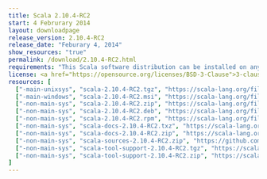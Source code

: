 ```yaml
---
title: Scala 2.10.4-RC2
start: 4 Februrary 2014
layout: downloadpage
release_version: 2.10.4-RC2
release_date: "Feburary 4, 2014"
show_resources: "true"
permalink: /download/2.10.4-RC2.html
requirements: "This Scala software distribution can be installed on any Unix-like or Windows system. It requires the Java runtime version 1.6 or later, which can be downloaded <a href='http://www.java.com/'>here</a>."
license: <a href="https://opensource.org/licenses/BSD-3-Clause">3-clause BSD license</a>
resources: [
  ["-main-unixsys", "scala-2.10.4-RC2.tgz", "https://scala-lang.org/files/archive/scala-2.10.4-RC2.tgz", "Mac OS X, Unix, Cygwin", "28.55M"],
  ["-main-windows", "scala-2.10.4-RC2.msi", "https://scala-lang.org/files/archive/scala-2.10.4-RC2.msi", "Windows (msi installer)", "60.00M"],
  ["-non-main-sys", "scala-2.10.4-RC2.zip", "https://scala-lang.org/files/archive/scala-2.10.4-RC2.zip", "Windows", "28.60M"],
  ["-non-main-sys", "scala-2.10.4-RC2.deb", "https://scala-lang.org/files/archive/scala-2.10.4-RC2.deb", "Debian", "24.83M"],
  ["-non-main-sys", "scala-2.10.4-RC2.rpm", "https://scala-lang.org/files/archive/scala-2.10.4-RC2.rpm", "RPM package", "24.83M"],
  ["-non-main-sys", "scala-docs-2.10.4-RC2.txz", "https://scala-lang.org/files/archive/scala-docs-2.10.4-RC2.txz", "API docs", "3.65M"],
  ["-non-main-sys", "scala-docs-2.10.4-RC2.zip", "https://scala-lang.org/files/archive/scala-docs-2.10.4-RC2.zip", "API docs", "32.50M"],
  ["-non-main-sys", "scala-sources-2.10.4-RC2.zip", "https://github.com/scala/scala/archive/v2.10.4-RC2.tar.gz", "sources", ""],
  ["-non-main-sys", "scala-tool-support-2.10.4-RC2.tgz", "https://scala-lang.org/files/archive/scala-tool-support-2.10.4-RC2.tgz", "Scala Tool Support (tgz)", "25K"],
  ["-non-main-sys", "scala-tool-support-2.10.4-RC2.zip", "https://scala-lang.org/files/archive/scala-tool-support-2.10.4-RC2.zip", "Scala Tool Support (zip)", "46K"]
]
---
```

